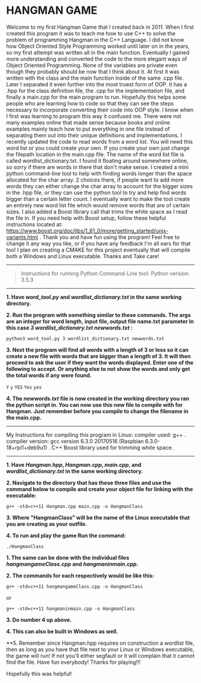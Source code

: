 # HANGMAN GAME

Welcome to my first Hangman Game that I created back in 2011. When I first created this program it was to teach me how to use
C++ to solve the problem of programming Hangman in the C++ Language. I did not know how Object Oriented Style Programming
worked until later on in the years, so my first attempt was written all in the main function. Eventually I gained more
understanding and converted the code to the more elegant ways of Object Oriented Programming. None of the variables are private
even though they probably should be now that I think about it. At first it was written with the class and the main function
inside of the same .cpp file. Later I separated it even further into the most truest form of OOP.
It has a .hpp for the class definition file, the .cpp for the implementation file, and finally a main.cpp for the main program
to run. Hopefully this helps some people who are learning how to code so that they can see the steps necessary to incorporate
converting their code into OOP style. I know when I first was learning to program this way it confused me. There were not many
examples online that made sense because books and online examples mainly teach how to put everything in one file instead
of separating them out into their unique definitions and implementations. I recently updated the code to read words from a word
list. You will need this word list or you could create your own. If you create your own just change the filepath location in
the main.cpp file. The name of the word list file is called wordlist_dictionary.txt. I found it floating around somewhere online,
so sorry if there are words in there that don't make sense. I created a mini python command-line tool to help with finding words
longer than the space allocated for the char array. 2 choices there, if people want to add more words they can either change the
char array to account for the bigger sizes in the .hpp file, or they can use the python tool to try and help find words bigger
than a certain letter count. I eventually want to make the tool create an entirely new word list file which would remove words
that are of certain sizes. I also added a Boost library call that trims the white space as I read the file in. If you need help
with Boost setup, follow these helpful instructions located at:
https://www.boost.org/doc/libs/1_61_0/more/getting_started/unix-variants.html .
Thank you and have fun using the program! Feel free to change it any way you like, or if you have any feedback I'm all ears
for that too! I plan on creating a CMAKE for this project eventually that will
compile both a Windows and Linux executable. Thanks and Take care!

***
> Instructions for running Python Command-Line tool:
> Python version: 3.5.3
***

**1. Have _word_tool.py_ and _wordlist_dictionary.txt_ in the same working
directory.**

**2. Run the program with something similar to these commands. The args are an integer for word length, input file, output file
name.txt parameter In this case *3* *wordlist_dictionary.txt* *newwords.txt* :**

`python3 word_tool.py 3 wordlist_dictionary.txt newwords.txt`

**3. Next the program will find all words with a length of 3 or less so it can
create a new file with words that are bigger than a length of 3. It will then
proceed to ask the user if they want the words displayed. Enter one of the
following to accept. Or anything else to not show the words and only get the
total words if any were found.**

`Y` `y` `YES` `Yes` `yes`

**4. The _newwords.txt_ file is now created in the working directory you ran the python
script in. You can now use this new file to compile with for Hangman. Just
remember before you compile to change the filename in the main.cpp.**

***
My Instructions for compiling this program in Linux:
compiler used: g++ .
compiler version: gcc version 6.3.0 20170516 (Raspbian 6.3.0-18+rpi1+deb9u1) .
C++ Boost library used for trimming white space.
***

**1. Have _Hangman.hpp_, _Hangman.cpp_,  _main.cpp_, and
_wordlist_dictionary.txt_ in the same working
directory.**

**2. Navigate to the directory that has these three files and use the command below to compile and create your object file for linking with the executable:**

`g++ -std=c++11 Hangman.cpp main.cpp -o HangmanClass`

**3. Where "HangmanClass" will be the name of the Linux executable that you are creating as your outfile.**

**4. To run and play the game Run the command:**

`./HangmanClass`

**1. The same can be done with the individual files _hangmangameClass.cpp_ and _hangmaninmain.cpp_.**

**2. The commands for each respectively would be like this:**

`g++ -std=c++11 hangmangameClass.cpp -o HangmanClass`

or

`g++ -std=c++11 hangmaninmain.cpp -o HangmanClass`

**3. Do number 4 up above.**

**4. This can also be built in Windows as well.**

**5. Remember since Hangman.hpp requires on construction a wordlist file, then as
long as you have that file next to your Linux or Windows executable, the game will
run! If not you'll either segfault or it will complain that it cannot find the
file. Have fun everybody! Thanks for playing!!!

Hopefully this was helpful!
